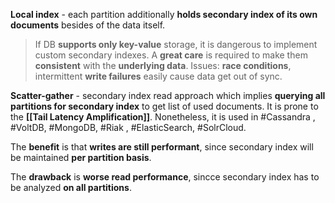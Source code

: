 **Local index** - each partition additionally **holds secondary index of its own documents** besides of the data itself.

> If DB **supports only key-value** storage, it is dangerous to implement custom secondary indexes. A **great care** is required to make them **consistent** with the **underlying data**. Issues: **race conditions**, intermittent **write failures** easily cause data get out of sync.

**Scatter-gather** - secondary index read approach which implies **querying all partitions for secondary index** to get list of used documents. It is prone to the **[[Tail Latency Amplification]]**. 
Nonetheless, it is used in #Cassandra , #VoltDB, #MongoDB, #Riak , #ElasticSearch, #SolrCloud.

The **benefit** is that **writes are still performant**, since secondary index will be maintained **per partition basis**.

The **drawback** is **worse read performance**, sincce secondary index has to be analyzed **on all partitions**.
